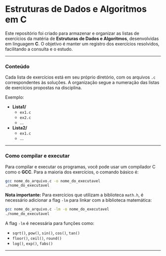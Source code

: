 # Estruturas de Dados e Algoritmos em C
Este repositório foi criado para armazenar e organizar as listas de exercícios da matéria de **Estruturas de Dados e Algoritmos**, desenvolvidas em linguagem **C**.
O objetivo é manter um registro dos exercícios resolvidos, facilitando a consulta e o estudo.

---

### Conteúdo
Cada lista de exercícios está em seu próprio diretório, com os arquivos `.c` correspondentes às soluções. A organização segue a numeração das listas de exercícios propostas na disciplina.

Exemplo:
* **Lista1/**
    * `ex1.c`
    * `ex2.c`
    * ...
* **Lista2/**
    * `ex1.c`
    * ...

---

### Como compilar e executar
Para compilar e executar os programas, você pode usar um compilador C como o **GCC**. Para a maioria dos exercícios, o comando básico é:

```bash
gcc nome_do_arquivo.c -o nome_do_executavel
./nome_do_executavel
```

**Nota importante:** Para exercícios que utilizam a biblioteca `math.h`, é necessário adicionar a flag `-lm` para linkar com a biblioteca matemática:

```bash
gcc nome_do_arquivo.c -lm -o nome_do_executavel
./nome_do_executavel
```

A flag `-lm` é necessária para funções como:
- `sqrt()`, `pow()`, `sin()`, `cos()`, `tan()`
- `floor()`, `ceil()`, `round()`  
- `log()`, `exp()`, `fabs()`

---
